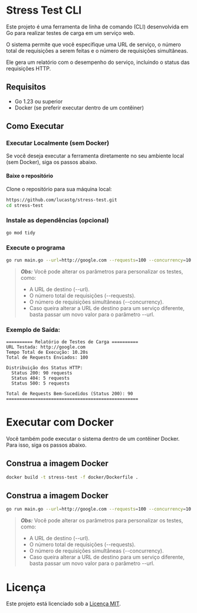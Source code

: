 # Stress Test CLI

Este projeto é uma ferramenta de linha de comando (CLI) desenvolvida em Go para realizar testes de carga em um serviço web. 

O sistema permite que você especifique uma URL de serviço, o número total de requisições a serem feitas e o número de requisições simultâneas. 

Ele gera um relatório com o desempenho do serviço, incluindo o status das requisições HTTP.

## Requisitos

- Go 1.23 ou superior
- Docker (se preferir executar dentro de um contêiner)

## Como Executar

### **Executar Localmente (sem Docker)**

Se você deseja executar a ferramenta diretamente no seu ambiente local (sem Docker), siga os passos abaixo.

#### **Baixe o repositório**
Clone o repositório para sua máquina local:

```bash
https://github.com/lucastg/stress-test.git
cd stress-test
```

### **Instale as dependências (opcional)**
```bash
go mod tidy
```

### **Execute o programa**
```bash
go run main.go --url=http://google.com --requests=100 --concurrency=10
```
> **_Obs:_**  Você pode alterar os parâmetros para personalizar os testes, como:
>* A URL de destino (--url).
>* O número total de requisições (--requests).
>* O número de requisições simultâneas (--concurrency).
>* Caso queira alterar a URL de destino para um serviço diferente, basta passar um novo valor para o parâmetro --url.

### **Exemplo de Saída:**
```
========== Relatório de Testes de Carga ==========
URL Testada: http://google.com
Tempo Total de Execução: 10.20s
Total de Requests Enviados: 100

Distribuição dos Status HTTP:
  Status 200: 90 requests
  Status 404: 5 requests
  Status 500: 5 requests

Total de Requests Bem-Sucedidos (Status 200): 90
==================================================
```

# **Executar com Docker**
Você também pode executar o sistema dentro de um contêiner Docker. Para isso, siga os passos abaixo.

## **Construa a imagem Docker**
```bash
docker build -t stress-test -f docker/Dockerfile .
```
## **Construa a imagem Docker**
```bash
go run main.go --url=http://google.com --requests=100 --concurrency=10
```
> **_Obs:_**  Você pode alterar os parâmetros para personalizar os testes, como:
>* A URL de destino (--url).
>* O número total de requisições (--requests).
>* O número de requisições simultâneas (--concurrency).
>* Caso queira alterar a URL de destino para um serviço diferente, basta passar um novo valor para o parâmetro --url.

# **Licença**
Este projeto está licenciado sob a [Licença MIT](LICENSE).
